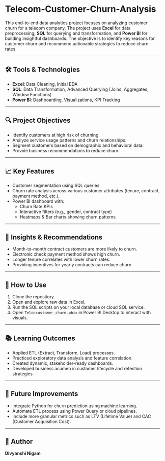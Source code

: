 # Telecom-Customer-Churn-Analysis

This end-to-end data analytics project focuses on analyzing customer churn for a telecom company. The project uses **Excel** for data preprocessing, **SQL** for querying and transformation, and **Power BI** for building insightful dashboards. The objective is to identify key reasons for customer churn and recommend actionable strategies to reduce churn rates.

---

## 🛠 Tools & Technologies

- **Excel**: Data Cleaning, Initial EDA
- **SQL**: Data Transformation, Advanced Querying (Joins, Aggregates, Window Functions)
- **Power BI**: Dashboarding, Visualizations, KPI Tracking

---
## 🔍 Project Objectives

- Identify customers at high risk of churning.
- Analyze service usage patterns and churn relationships.
- Segment customers based on demographic and behavioral data.
- Provide business recommendations to reduce churn.

---

## 📈 Key Features

- Customer segmentation using SQL queries.
- Churn rate analysis across various customer attributes (tenure, contract, payment method, etc.).
- Power BI dashboard with:
  - Churn Rate KPIs
  - Interactive filters (e.g., gender, contract type)
  - Heatmaps & Bar charts showing churn patterns

---

## 📌 Insights & Recommendations

- Month-to-month contract customers are more likely to churn.
- Electronic check payment method shows high churn.
- Longer tenure correlates with lower churn rates.
- Providing incentives for yearly contracts can reduce churn.

---

## 🚀 How to Use

1. Clone the repository.
2. Open and explore raw data in Excel.
3. Run the SQL scripts on your local database or cloud SQL service.
4. Open `Telcocustomer_churn.pbix` in Power BI Desktop to interact with visuals.

---

## 📚 Learning Outcomes

- Applied ETL (Extract, Transform, Load) processes.
- Practiced exploratory data analysis and feature correlation.
- Created dynamic, stakeholder-ready dashboards.
- Developed business acumen in customer lifecycle and retention strategies.

---

## 🧠 Future Improvements

- Integrate Python for churn prediction using machine learning.
- Automate ETL process using Power Query or cloud pipelines.
- Include more granular metrics such as LTV (Lifetime Value) and CAC (Customer Acquisition Cost).

---

## 👤 Author

**Divyanshi Nigam**  
